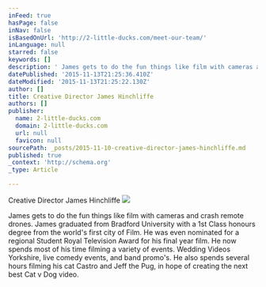 ```yaml
---
inFeed: true
hasPage: false
inNav: false
isBasedOnUrl: 'http://2-little-ducks.com/meet-our-team/'
inLanguage: null
starred: false
keywords: []
description: ' James gets to do the fun things like film with cameras and crash remote drones.  James graduated from Bradford University wit'
datePublished: '2015-11-13T21:25:36.410Z'
dateModified: '2015-11-13T21:25:22.130Z'
author: []
title: Creative Director James Hinchliffe
authors: []
publisher:
  name: 2-little-ducks.com
  domain: 2-little-ducks.com
  url: null
  favicon: null
sourcePath: _posts/2015-11-10-creative-director-james-hinchliffe.md
published: true
_context: 'http://schema.org'
_type: Article

---
```

Creative Director James Hinchliffe ![](https://the-grid-user-content.s3-us-west-2.amazonaws.com/fd20c863-942c-4b08-9a32-f9876ac61e73.jpg)

James gets to do the fun things like film with cameras and crash remote drones. James graduated from Bradford University with a 1st Class honours degree from the world's first city of Film. He was even nominated for a regional Student Royal Television Award for his final year film. He now spends most of his time filming a variety of events. Wedding Videos Yorkshire, live comedy events, and band promo's. He also spends several hours filming his cat Castro and Jeff the Pug, in hope of creating the next best Cat v Dog video.